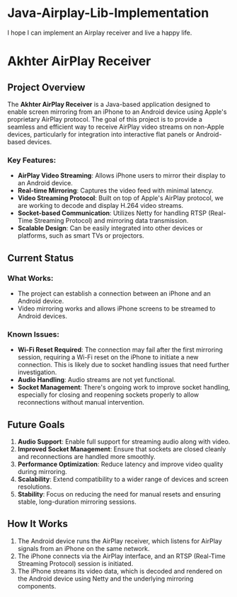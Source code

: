 # Java-Airplay-Lib-Implementation
I hope I can implement an Airplay receiver and live a happy life.

# Akhter AirPlay Receiver

## Project Overview

The **Akhter AirPlay Receiver** is a Java-based application designed to enable screen mirroring from an iPhone to an Android device using Apple's proprietary AirPlay protocol. The goal of this project is to provide a seamless and efficient way to receive AirPlay video streams on non-Apple devices, particularly for integration into interactive flat panels or Android-based devices.

### Key Features:
- **AirPlay Video Streaming**: Allows iPhone users to mirror their display to an Android device.
- **Real-time Mirroring**: Captures the video feed with minimal latency.
- **Video Streaming Protocol**: Built on top of Apple's AirPlay protocol, we are working to decode and display H.264 video streams.
- **Socket-based Communication**: Utilizes Netty for handling RTSP (Real-Time Streaming Protocol) and mirroring data transmission.
- **Scalable Design**: Can be easily integrated into other devices or platforms, such as smart TVs or projectors.

## Current Status

### What Works:
- The project can establish a connection between an iPhone and an Android device.
- Video mirroring works and allows iPhone screens to be streamed to Android devices.

### Known Issues:
- **Wi-Fi Reset Required**: The connection may fail after the first mirroring session, requiring a Wi-Fi reset on the iPhone to initiate a new connection. This is likely due to socket handling issues that need further investigation.
- **Audio Handling**: Audio streams are not yet functional.
- **Socket Management**: There's ongoing work to improve socket handling, especially for closing and reopening sockets properly to allow reconnections without manual intervention.

## Future Goals
1. **Audio Support**: Enable full support for streaming audio along with video.
2. **Improved Socket Management**: Ensure that sockets are closed cleanly and reconnections are handled more smoothly.
3. **Performance Optimization**: Reduce latency and improve video quality during mirroring.
4. **Scalability**: Extend compatibility to a wider range of devices and screen resolutions.
5. **Stability**: Focus on reducing the need for manual resets and ensuring stable, long-duration mirroring sessions.

## How It Works

1. The Android device runs the AirPlay receiver, which listens for AirPlay signals from an iPhone on the same network.
2. The iPhone connects via the AirPlay interface, and an RTSP (Real-Time Streaming Protocol) session is initiated.
3. The iPhone streams its video data, which is decoded and rendered on the Android device using Netty and the underlying mirroring components.

